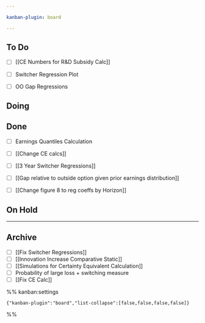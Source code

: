 ```yaml
---

kanban-plugin: board

---
```


## To Do

- [ ] [[CE Numbers for R&D Subsidy Calc]]
- [ ] Switcher Regression Plot
- [ ] OO Gap Regressions


## Doing



## Done

- [ ] Earnings Quantiles Calculation
- [ ] [[Change CE calcs]]
- [ ] [[3 Year Switcher Regressions]]
- [ ] [[Gap relative to outside option given prior earnings distribution]]
- [ ] [[Change figure 8 to reg coeffs by Horizon]]


## On Hold



***

## Archive

- [ ] [[Fix Switcher Regressions]]
- [ ] [[Innovation Increase Comparative Static]]
- [ ] [[Simulations for Certainty Equivalent Calculation]]
- [ ] Probability of large loss + switching measure
- [ ] [[Fix CE Calc]]

%% kanban:settings
```
{"kanban-plugin":"board","list-collapse":[false,false,false,false]}
```
%%